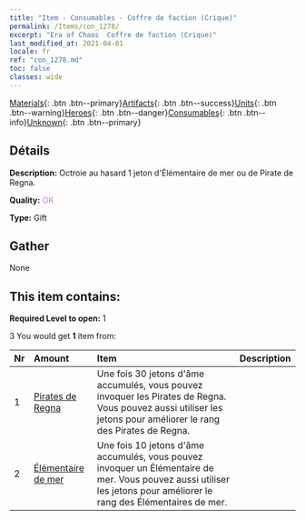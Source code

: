```yaml
---
title: "Item - Consumables - Coffre de faction (Crique)"
permalink: /Items/con_1278/
excerpt: "Era of Chaos  Coffre de faction (Crique)"
last_modified_at: 2021-04-01
locale: fr
ref: "con_1278.md"
toc: false
classes: wide
---
```

 [Materials](/fr/Items/){: .btn .btn--primary}[Artifacts](/fr/Items/Artifacts/){: .btn .btn--success}[Units](/fr/Items/Units/){: .btn .btn--warning}[Heroes](/fr/Items/Heroes/){: .btn .btn--danger}[Consumables](/fr/Items/Consumables/){: .btn .btn--info}[Unknown](/fr/Items/Unknown/){: .btn .btn--primary}

## Détails
 **Description:** Octroie au hasard 1 jeton d'Élémentaire de mer ou de Pirate de Regna.

 **Quality:** <span style="color: #DA70D6">OK</span>

 **Type:** Gift

## Gather

  None

## This item contains:

 **Required Level to open:** 1

 3 You would get **1** item  from:

  | Nr | Amount |     Item    | Description |
  |:---|:-------|:------------|:-----------:|
  | 1 | [Pirates de Regna](/fr/Items/unt_273/) | Une fois 30 jetons d'âme accumulés, vous pouvez invoquer les Pirates de Regna. Vous pouvez aussi utiliser les jetons pour améliorer le rang des Pirates de Regna. | 
  | 2 | [Élémentaire de mer](/fr/Items/unt_275/) | Une fois 10 jetons d'âme accumulés, vous pouvez invoquer un Élémentaire de mer. Vous pouvez aussi utiliser les jetons pour améliorer le rang des Élémentaires de mer. | 
